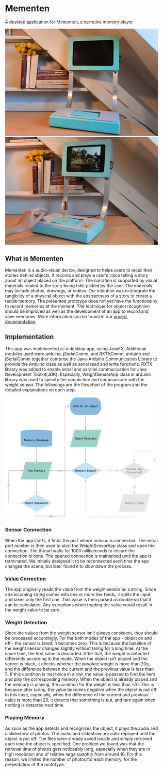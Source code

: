 # Mementen
A desktop application for Mementen, a narrative memory player.

![before](https://github.com/ohyeahbravo/mementen/blob/master/mementen_before.png?raw=true) ![after](https://github.com/ohyeahbravo/mementen/blob/master/mementen_after.png?raw=true)

## What is Mementen
Mementen is a audio-visual device, designed to helps users to recall their stories behind objects. It records and plays a user’s voice telling a story about an object placed on the platform. The narration is supported by visual materials related to the story being told, picked by the user. The materials may include photos, drawings, or videos. Our intention was to integrate the tangibility of a physical object with the abstractness of a story to create a tactile memory. The presented prototype does not yet have the functionality to record memories at the moment. The technique for object recognition should be improved as well as the development of an app to record and save memories. More information can be found in our [project documentation](https://github.com/ohyeahbravo/mementen/blob/master/documentation.pdf).

## Implementation
This app was implemented as a desktop app, using JavaFX. Additional modules used were arduino, jSerialComm, and RXTXComm. arduino and jSerialComm together comprise the Java-Arduino Communication Library to provide the Arduino class as well as serial read and write functions. RXTX library was added to enable serial and parallel communication for Java Development Toolkit(JDK). Especially, WeightSensorApp class in arduino library was used to specify the connection and communicate with the weight sensor. The followings are the flowchart of the program and the detailed explanations on each step.

![flowchart](https://github.com/ohyeahbravo/mementen/blob/master/flowchart.png?raw=true)

### Sensor Connection
When the app starts, it finds the port where arduino is connected. The serial port number is then used to start the WeightSensorApp class and open the connection. The thread waits for 1000 milliseconds to ensure the connection is done. The opened connection is maintained until the app is terminated. We initially designed it to be reconnected each time the app changes the scene, but later found it to slow down the process.

### Value Correction
The app originally reads the value from the weight sensor as a string. Since one incoming string comes with one or more line feeds, it splits the input and takes only the first one. This value is then parsed as double so that it can be calculated. Any exceptions when reading the value would result in the weight value to be zero.

### Weight Detection
Since the values from the weight sensor isn’t always consistent, they should be processed accordingly. For the both modes of the app - object on and off - the sensor is tared; it becomes zero. This is because the baseline of the weight sensor changes slightly without taring for a long time. At the same time, the first value is discarded. After that, the weight is detected differently according to the mode. When the object isn’t placed and the screen is black, it checks whether the absolute weight is more than 20g, and the difference between the current and the previous value is less than 5.
If this condition is met twice in a row, the value is passed to find the item and play the corresponding memory. When the object is already placed and the memory is playing, the condition for the weight is less than -20. This is because after taring, the value becomes negative when the object is put off. In this case, especially, when the difference of the current and previous value is more than 20, it detects that something is put, and tare again when nothing is detected next time.

### Playing Memory
As soon as the app detects and recognizes the object, it plays the audio and a slideshow of photos. The audio and slideshow are auto-replayed until the object is put off. The files were already saved locally and simply retrieved each time the object is specified. One problem we found was that the retrieval time of photos gets noticeably long, especially when they are in high resolution and of relative large quantity from around 10. For this reason, we limited the number of photos for each memory, for the presentation of the prototype.
